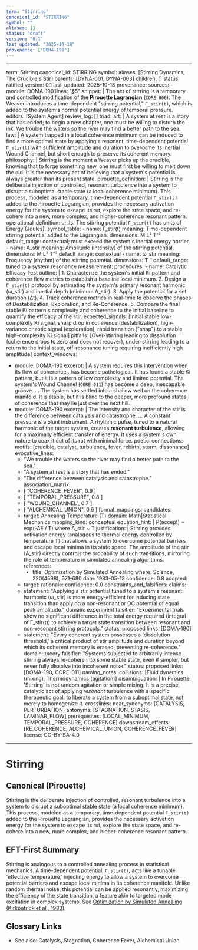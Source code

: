 ```yaml
---
term: "Stirring"
canonical_id: "STIRRING"
symbol: ""
aliases: []
status: "draft"
version: "0.1"
last_updated: "2025-10-18"
provenance: ["DOMA-190"]
---
```


---
term: Stirring
canonical_id: STIRRING
symbol: 
aliases: [Stirring Dynamics, The Crucible's Stir]
parents: [DYNA-001, DYNA-003]
children: []
status: ratified
version: 0.1
last_updated: 2025-10-18
provenance:
  sources:
    - module: DOMA-190
      lines: "§5"
      snippet: |
        The act of stirring is a temporary and controlled modification of the **Pirouette Lagrangian** (`CORE-006`). The Weaver introduces a time-dependent "stirring potential," `Γ_stir(t)`, which is added to the system's normal potential energy of temporal pressure.
  editors: [System Agent]
  review_log: []
triad:
  art: |
    A system at rest is a story that has ended; to begin a new chapter, one must be willing to disturb the ink. We trouble the waters so the river may find a better path to the sea.
  law: |
    A system trapped in a local coherence minimum can be induced to find a more optimal state by applying a resonant, time-dependent potential `Γ_stir(t)` with sufficient amplitude and duration to overcome its inertial Wound Channel, but short enough to preserve its coherent memory.
  philosophy: |
    Stirring is the moment a Weaver picks up the crucible, knowing that to forge something new, one must first be willing to melt down the old. It is the necessary act of believing that a system's potential is always greater than its present state.
pirouette_definition: |
  Stirring is the deliberate injection of controlled, resonant turbulence into a system to disrupt a suboptimal stable state (a local coherence minimum). This process, modeled as a temporary, time-dependent potential `Γ_stir(t)` added to the Pirouette Lagrangian, provides the necessary activation energy for the system to escape its rut, explore the state space, and re-cohere into a new, more complex, and higher-coherence resonant pattern.
operational_definition:
  units: The stirring potential `Γ_stir(t)` has units of Energy (Joules).
  symbol_table:
    - name: Γ_stir(t)
      meaning: Time-dependent stirring potential added to the Lagrangian.
      dimensions: M L² T⁻²
      default_range: contextual; must exceed the system's inertial energy barrier.
    - name: A_stir
      meaning: Amplitude (intensity) of the stirring potential.
      dimensions: M L² T⁻²
      default_range: contextual
    - name: ω_stir
      meaning: Frequency (rhythm) of the stirring potential.
      dimensions: T⁻¹
      default_range: tuned to a system resonance
  measurement:
    procedures:
      - name: Catalytic Efficacy Test
        outline: |
          1. Characterize the system's initial Ki pattern and coherence flow metrics to establish a baseline local minimum.
          2. Design a `Γ_stir(t)` protocol by estimating the system's primary resonant harmonic (ω_stir) and inertial depth (minimum A_stir).
          3. Apply the potential for a set duration (Δt).
          4. Track coherence metrics in real-time to observe the phases of Destabilization, Exploration, and Re-Coherence.
          5. Compare the final stable Ki pattern's complexity and coherence to the initial baseline to quantify the efficacy of the stir.
        expected_signals: [Initial stable low-complexity Ki signal, sharp drop in coherence (destabilization), high-variance chaotic signal (exploration), rapid transition ("snap") to a stable high-complexity Ki signal]
        pitfalls: [Over-stirring leading to dissolution (coherence drops to zero and does not recover), under-stirring leading to a return to the initial state, off-resonance tuning requiring inefficiently high amplitude]
context_windows:
  - module: DOMA-190
    excerpt: |
      A system requires this intervention when its flow of coherence...has become pathological. It has found a stable Ki pattern, but it is a pattern of low complexity and limited potential. The system's Wound Channel (`CORE-011`) has become a deep, inescapable groove. ... The system has settled into a shallow well on the coherence manifold. It is stable, but it is blind to the deeper, more profound states of coherence that may lie just over the next hill.
  - module: DOMA-190
    excerpt: |
      The intensity and character of the stir is the difference between catalysis and catastrophe. ... A constant pressure is a blunt instrument. A rhythmic pulse, tuned to a natural harmonic of the target system, creates **resonant turbulence**, allowing for a maximally efficient transfer of energy. It uses a system's own nature to coax it out of its rut with minimal force.
poetic_connections:
  motifs: [crucible, catalyst, turbulence, fever, rebirth, storm, dissonance]
  evocative_lines:
    - "We trouble the waters so the river may find a better path to the sea."
    - "A system at rest is a story that has ended."
    - "The difference between catalysis and catastrophe."
  association_matrix:
    - [ "COHERENCE_FEVER", 0.9 ]
    - [ "TEMPORAL_PRESSURE", 0.8 ]
    - [ "WOUND_CHANNEL", 0.7 ]
    - [ "ALCHEMICAL_UNION", 0.6 ]
formal_mappings:
  candidates:
    - target: Annealing Temperature (T)
      domain: Math|Statistical Mechanics
      mapping_kind: conceptual
      equation_hint: |
        P(accept) ∝ exp(-ΔE / T) where A_stir ~ T
      justification: |
        Stirring provides activation energy (analogous to thermal energy controlled by temperature T) that allows a system to overcome potential barriers and escape local minima in its state space. The amplitude of the stir (A_stir) directly controls the probability of such transitions, mirroring the role of temperature in simulated annealing algorithms.
      references:
        - title: Optimization by Simulated Annealing
          where: Science, 220(4598), 671-680
          date: 1983-05-13
      confidence: 0.8
  adopted:
    - target: 
      rationale: 
      confidence: 0.0
constraints_and_falsifiers:
  claims:
    - statement: "Applying a stir potential tuned to a system's resonant harmonic (ω_stir) is more energy-efficient for inducing state transition than applying a non-resonant or DC potential of equal peak amplitude."
      domain: experiment
      falsifier: "Experimental trials show no significant difference in the total energy required (integral of Γ_stir(t)) to achieve a target state transition between resonant and non-resonant stirring protocols."
      status: proposed
      links: [DOMA-190]
    - statement: "Every coherent system possesses a 'dissolution threshold,' a critical product of stir amplitude and duration beyond which its coherent memory is erased, preventing re-coherence."
      domain: theory
      falsifier: "Systems subjected to arbitrarily intense stirring always re-cohere into some stable state, even if simpler, but never fully dissolve into incoherent noise."
      status: proposed
      links: [DOMA-190, CORE-011]
naming_notes:
  collisions: [Fluid dynamics (mixing), Thermodynamics (agitation)]
  disambiguation: |
    In Pirouette, 'Stirring' is not random agitation or simple mixing. It is a precise, catalytic act of applying *resonant* turbulence with a specific therapeutic goal: to liberate a system from a suboptimal state, not merely to homogenize it.
crosslinks:
  near_synonyms: [CATALYSIS, PERTURBATION]
  antonyms: [STAGNATION, STASIS, LAMINAR_FLOW]
  prerequisites: [LOCAL_MINIMUM, TEMPORAL_PRESSURE, COHERENCE]
  downstream_effects: [RE_COHERENCE, ALCHEMICAL_UNION, COHERENCE_FEVER]
license: CC-BY-SA-4.0
---

# Stirring

## Canonical (Pirouette)
Stirring is the deliberate injection of controlled, resonant turbulence into a system to disrupt a suboptimal stable state (a local coherence minimum). This process, modeled as a temporary, time-dependent potential `Γ_stir(t)` added to the Pirouette Lagrangian, provides the necessary activation energy for the system to escape its rut, explore the state space, and re-cohere into a new, more complex, and higher-coherence resonant pattern.

## EFT-First Summary
Stirring is analogous to a controlled annealing process in statistical mechanics. A time-dependent potential, `Γ_stir(t)`, acts like a tunable 'effective temperature,' injecting energy to allow a system to overcome potential barriers and escape local minima in its coherence manifold. Unlike random thermal noise, this potential can be applied resonantly, maximizing the efficiency of the state transition, a feature akin to targeted mode excitation in complex systems. See [Optimization by Simulated Annealing (Kirkpatrick et al., 1983)](https://doi.org/10.1126/science.220.4598.671).

## Glossary Links
- See also: Catalysis, Stagnation, Coherence Fever, Alchemical Union